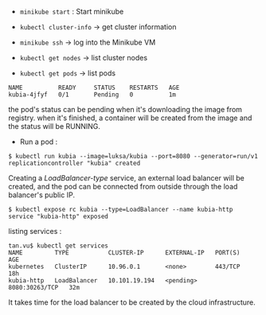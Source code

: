 * `minikube start` :  Start minikube

* `kubectl cluster-info` -> get cluster information
* `minikube ssh` -> log into the Minikube VM

* `kubectl get nodes` -> list cluster nodes

* `kubectl get pods` -> list pods

```
NAME          READY     STATUS    RESTARTS   AGE
kubia-4jfyf   0/1       Pending   0          1m
```

the pod's status can be pending when it's downloading the image from registry.
when it's finished, a container will be created from the image
and the status will be RUNNING.


* Run a pod :

```
$ kubectl run kubia --image=luksa/kubia --port=8080 --generator=run/v1
replicationcontroller "kubia" created
```

Creating a *LoadBalancer-type* service, an external load balancer will be created,
and the pod can be connected from outside through the load balancer's public IP.

```
$ kubectl expose rc kubia --type=LoadBalancer --name kubia-http
service "kubia-http" exposed
```

listing services :

```
tan.vu$ kubectl get services
NAME         TYPE           CLUSTER-IP      EXTERNAL-IP   PORT(S)          AGE
kubernetes   ClusterIP      10.96.0.1       <none>        443/TCP          18h
kubia-http   LoadBalancer   10.101.19.194   <pending>     8080:30263/TCP   32m
```

It takes time for the load balancer to be created by the cloud infrastructure.